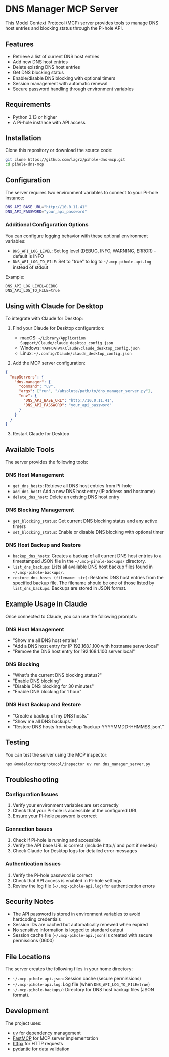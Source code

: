 # DNS Manager MCP Server

This Model Context Protocol (MCP) server provides tools to manage DNS host entries and blocking status through the Pi-hole API.

## Features

- Retrieve a list of current DNS host entries
- Add new DNS host entries
- Delete existing DNS host entries
- Get DNS blocking status
- Enable/disable DNS blocking with optional timers
- Session management with automatic renewal
- Secure password handling through environment variables

## Requirements

- Python 3.13 or higher
- A Pi-hole instance with API access

## Installation

Clone this repository or download the source code:

```bash
git clone https://github.com/lagrz/pihole-dns-mcp.git
cd pihole-dns-mcp
```

## Configuration

The server requires two environment variables to connect to your Pi-hole instance:

```bash
DNS_API_BASE_URL="http://10.0.11.41"
DNS_API_PASSWORD="your_api_password"
```

### Additional Configuration Options

You can configure logging behavior with these optional environment variables:

- `DNS_API_LOG_LEVEL`: Set log level (DEBUG, INFO, WARNING, ERROR) - default is INFO
- `DNS_API_LOG_TO_FILE`: Set to "true" to log to `~/.mcp-pihole-api.log` instead of stdout

Example:

```env
DNS_API_LOG_LEVEL=DEBUG
DNS_API_LOG_TO_FILE=true
```

## Using with Claude for Desktop

To integrate with Claude for Desktop:

1. Find your Claude for Desktop configuration:

   - macOS: `~/Library/Application Support/Claude/claude_desktop_config.json`
   - Windows: `%APPDATA%\Claude\claude_desktop_config.json`
   - Linux: `~/.config/Claude/claude_desktop_config.json`

2. Add the MCP server configuration:

```json
{
  "mcpServers": {
    "dns-manager": {
      "command": "uv",
      "args": ["run", "/absolute/path/to/dns_manager_server.py"],
      "env": {
        "DNS_API_BASE_URL": "http://10.0.11.41",
        "DNS_API_PASSWORD": "your_api_password"
      }
    }
  }
}
```

3. Restart Claude for Desktop

## Available Tools

The server provides the following tools:

### DNS Host Management

- `get_dns_hosts`: Retrieve all DNS host entries from Pi-hole
- `add_dns_host`: Add a new DNS host entry (IP address and hostname)
- `delete_dns_host`: Delete an existing DNS host entry

### DNS Blocking Management

- `get_blocking_status`: Get current DNS blocking status and any active timers
- `set_blocking_status`: Enable or disable DNS blocking with optional timer

### DNS Host Backup and Restore

- `backup_dns_hosts`: Creates a backup of all current DNS host entries to a timestamped JSON file in the `~/.mcp-pihole-backups/` directory.
- `list_dns_backups`: Lists all available DNS host backup files found in `~/.mcp-pihole-backups/`.
- `restore_dns_hosts (filename: str)`: Restores DNS host entries from the specified backup file. The filename should be one of those listed by `list_dns_backups`. Backups are stored in JSON format.

## Example Usage in Claude

Once connected to Claude, you can use the following prompts:

### DNS Host Management

- "Show me all DNS host entries"
- "Add a DNS host entry for IP 192.168.1.100 with hostname server.local"
- "Remove the DNS host entry for 192.168.1.100 server.local"

### DNS Blocking

- "What's the current DNS blocking status?"
- "Enable DNS blocking"
- "Disable DNS blocking for 30 minutes"
- "Enable DNS blocking for 1 hour"

### DNS Host Backup and Restore

- "Create a backup of my DNS hosts."
- "Show me all DNS backups."
- "Restore DNS hosts from backup 'backup-YYYYMMDD-HHMMSS.json'."

## Testing

You can test the server using the MCP inspector:

```bash
npx @modelcontextprotocol/inspector uv run dns_manager_server.py
```

## Troubleshooting

### Configuration Issues

1. Verify your environment variables are set correctly
2. Check that your Pi-hole is accessible at the configured URL
3. Ensure your Pi-hole password is correct

### Connection Issues

1. Check if Pi-hole is running and accessible
2. Verify the API base URL is correct (include http:// and port if needed)
3. Check Claude for Desktop logs for detailed error messages

### Authentication Issues

1. Verify the Pi-hole password is correct
2. Check that API access is enabled in Pi-hole settings
3. Review the log file (`~/.mcp-pihole-api.log`) for authentication errors

## Security Notes

- The API password is stored in environment variables to avoid hardcoding credentials
- Session IDs are cached but automatically renewed when expired
- No sensitive information is logged to standard output
- Session cache file (`~/.mcp-pihole-api.json`) is created with secure permissions (0600)

## File Locations

The server creates the following files in your home directory:

- `~/.mcp-pihole-api.json`: Session cache (secure permissions)
- `~/.mcp-pihole-api.log`: Log file (when `DNS_API_LOG_TO_FILE=true`)
- `~/.mcp-pihole-backups/`: Directory for DNS host backup files (JSON format).

## Development

The project uses:

- [uv](https://github.com/astral-sh/uv) for dependency management
- [FastMCP](https://github.com/jlowin/fastmcp) for MCP server implementation
- [httpx](https://github.com/encode/httpx) for HTTP requests
- [pydantic](https://pydantic.dev/) for data validation
